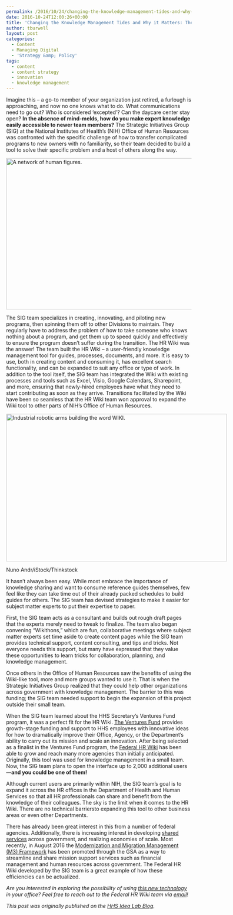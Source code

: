 ```yaml
---
permalink: /2016/10/24/changing-the-knowledge-management-tides-and-why-it-matters-the-federal-hr-wiki/
date: 2016-10-24T12:00:26+00:00
title: 'Changing the Knowledge Management Tides and Why it Matters: The Federal HR Wiki'
author: tburwell
layout: post
categories:
  - Content
  - Managing Digital
  - 'Strategy &amp; Policy'
tags:
  - content
  - content strategy
  - innovation
  - knowledge management
---
```


Imagine this – a go-to member of your organization just retired, a furlough is approaching, and now no one knows what to do. What communications need to go out?  Who is considered ‘excepted’?  Can the daycare center stay open?  **In the absence of mind-melds, how do you make expert knowledge easily accessible to newer team members?**  The Strategic Initiatives Group (SIG) at the National Institutes of Health’s (NIH) Office of Human Resources was confronted with the specific challenge of how to transfer complicated programs to new owners with no familiarity, so their team decided to build a tool to solve their specific problem and a host of others along the way.

<img class="aligncenter size-full wp-image-381401" src="https://s3.amazonaws.com/sitesusa/wp-content/uploads/sites/212/2016/10/600-x-410-Pixabay-free_social-media-581783_1920.jpg" alt="A network of human figures." width="600" height="410" />

The SIG team specializes in creating, innovating, and piloting new programs, then spinning them off to other Divisions to maintain. They regularly have to address the problem of how to take someone who knows nothing about a program, and get them up to speed quickly and effectively to ensure the program doesn’t suffer during the transition. The HR Wiki was the answer! The team built the HR Wiki – a user-friendly knowledge management tool for guides, processes, documents, and more. It is easy to use, both in creating content and consuming it, has excellent search functionality, and can be expanded to suit any office or type of work. In addition to the tool itself, the SIG team has integrated the Wiki with existing processes and tools such as Excel, Visio, Google Calendars, Sharepoint, and more, ensuring that newly-hired employees have what they need to start contributing as soon as they arrive. Transitions facilitated by the Wiki have been so seamless that the HR Wiki team won approval to expand the Wiki tool to other parts of NIH’s Office of Human Resources.

<div id="attachment_381341" style="width: 610px" class="wp-caption aligncenter">
  <img class="size-full wp-image-381341" src="https://s3.amazonaws.com/sitesusa/wp-content/uploads/sites/212/2016/10/600-x-400-Industrial-robotic-arms-building-WIKI-word-Nuno-Andr_-iStock-Thinkstock-134206237.jpg" alt="Industrial robotic arms building the word WIKI." width="600" height="400" />
  
  <p class="wp-caption-text">
    Nuno Andr/iStock/Thinkstock
  </p>
</div>

It hasn’t always been easy. While most embrace the importance of knowledge sharing and want to consume reference guides themselves, few feel like they can take time out of their already packed schedules to build guides for others. The SIG team has devised strategies to make it easier for subject matter experts to put their expertise to paper.

First, the SIG team acts as a consultant and builds out rough draft pages that the experts merely need to tweak to finalize. The team also began convening “Wikithons,” which are fun, collaborative meetings where subject matter experts set time aside to create content pages while the SIG team provides technical support, content consulting, and tips and tricks. Not everyone needs this support, but many have expressed that they value these opportunities to learn tricks for collaboration, planning, and knowledge management.

Once others in the Office of Human Resources saw the benefits of using the Wiki-like tool, more and more groups wanted to use it. That is when the Strategic Initiatives Group realized that they could help other organizations across government with knowledge management.  The barrier to this was funding; the SIG team needed support to begin the expansion of this project outside their small team.

When the SIG team learned about the HHS Secretary’s Ventures Fund program, it was a perfect fit for the HR Wiki.  [The Ventures Fund](http://www.hhs.gov/idealab/ventures-fund/) provides growth-stage funding and support to HHS employees with innovative ideas for how to dramatically improve their Office, Agency, or the Department’s ability to carry out its mission and scale an innovation. After being selected as a finalist in the Ventures Fund program, the [Federal HR Wiki](https://www.hhs.gov/idealab/projects-item/optimizing-human-resource-operations-the-federal-hr-wiki/) has been able to grow and reach many more agencies than initially anticipated. Originally, this tool was used for knowledge management in a small team.  Now, the SIG team plans to open the interface up to 2,000 additional users—**and you could be one of them!**

Although current users are primarily within NIH, the SIG team’s goal is to expand it across the HR offices in the Department of Health and Human Services so that all HR professionals can share and benefit from the knowledge of their colleagues. The sky is the limit when it comes to the HR Wiki.  There are no technical barriersto expanding this tool to other business areas or even other Departments.

There has already been great interest in this from a number of federal agencies. Additionally, there is increasing interest in developing [shared services](https://www.ussm.gov/) across government, and realizing economies of scale. Most recently, in August 2016 the [Modernization and Migration Management (M3) Framework](https://www.ussm.gov/m3/#.V9MdXvkrJhE) has been promoted through the GSA as a way to streamline and share mission support services such as financial management and human resources across government. The Federal HR Wiki developed by the SIG team is a great example of how these efficiencies can be actualized.

_Are you interested in exploring the possibility of using [_this new technology_](http://federalnewsradio.com/in-focus-science-and-technology-in-government/2016/09/the-federal-hr-wiki/) _in your office? Feel free to reach out to the Federal HR Wiki team via [email](mailto:OD-OM-OHR-OD-SIG@mail.nih.gov)!__

<div class="hdivider">
</div>

_This post was originally published on the_ [_HHS Idea Lab Blog_](https://www.hhs.gov/idealab/blog/)_._